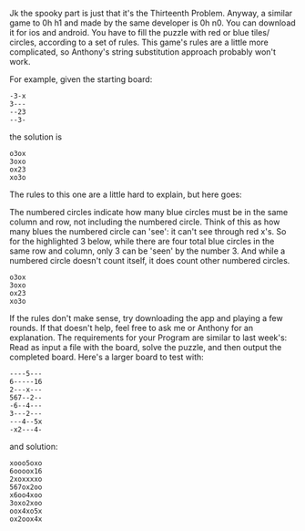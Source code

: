 Jk the spooky part is just that it's the Thirteenth Problem. Anyway, a similar game to 0h h1 and made by the same developer is 0h n0. You can download it for ios and android. You have to fill the puzzle with red or blue tiles/ circles, according to a set of rules. This game's rules are a little more complicated, so Anthony's string substitution approach probably won't work.

For example, given the starting board:

```
-3-x
3---
--23
--3-
```

the solution is

```
o3ox
3oxo
ox23
xo3o
```

The rules to this one are a little hard to explain, but here goes:

The numbered circles indicate how many blue circles must be in the same column and row, not including the numbered circle. Think of this as how many blues the numbered circle can 'see': it can't see through red x's. So for the highlighted 3 below, while there are four total blue circles in the same row and column, only 3 can be 'seen' by the number 3. And while a numbered circle doesn't count itself, it does count other numbered circles.

```
o3ox
3oxo
ox23
xo3o
```

If the rules don't make sense, try downloading the app and playing a few rounds. If that doesn't help, feel free to ask me or Anthony for an explanation.
The requirements for your Program are similar to last week's: Read as input a file with the board, solve the puzzle, and then output the completed board.
Here's a larger board to test with:

```
----5---
6-----16
2---x---
567--2--
-6--4---
3---2---
---4--5x
-x2---4-
```

and solution:

```
xooo5oxo
6oooox16
2xoxxxxo
567ox2oo
x6oo4xoo
3oxo2xoo
oox4xo5x
ox2oox4x
```
